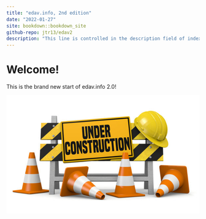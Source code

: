 ```yaml
---
title: "edav.info, 2nd edition"
date: "2022-01-27"
site: bookdown::bookdown_site
github-repo: jtr13/edav2
description: "This line is controlled in the description field of index.Rmd..."
---
```


# Welcome!

This is the brand new start of edav.info 2.0!

![Under construction](under_construction.jpg)
